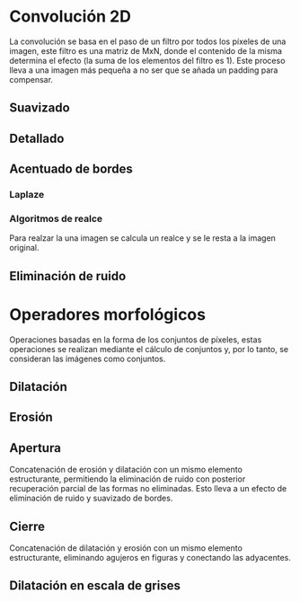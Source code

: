 # Convolución 2D
La convolución se basa en el paso de un filtro por todos los píxeles de una imagen, este filtro es una matriz de MxN, donde el contenido de la misma determina el efecto (la suma de los elementos del filtro es 1).
Este proceso lleva a una imagen más pequeña a no ser que se añada un padding para compensar.
## Suavizado
## Detallado
## Acentuado de bordes
### Laplaze
### Algoritmos de realce
Para realzar la una imagen se calcula un realce y se le resta a la imagen original.
## Eliminación de ruido

# Operadores morfológicos
Operaciones basadas en la forma de los conjuntos de píxeles, estas operaciones se realizan mediante el cálculo de conjuntos y, por lo tanto, se consideran las imágenes como conjuntos.
## Dilatación
## Erosión
## Apertura
Concatenación de erosión y dilatación con un mismo elemento estructurante, permitiendo la eliminación de ruido con posterior recuperación parcial de las formas no eliminadas. Esto lleva a un efecto de eliminación de ruido y suavizado de bordes.
## Cierre
Concatenación de dilatación y erosión con un mismo elemento estructurante, eliminando agujeros en figuras y conectando las adyacentes.

## Dilatación en escala de grises
